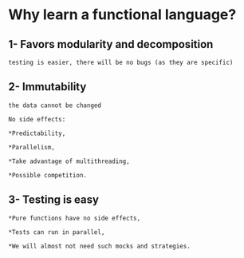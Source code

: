 # Why learn a functional language?

## 1- Favors modularity and decomposition

    testing is easier, there will be no bugs (as they are specific)

## 2- Immutability

    the data cannot be changed

    No side effects:

    *Predictability,

    *Parallelism,

    *Take advantage of multithreading,

    *Possible competition.

## 3- Testing is easy

    *Pure functions have no side effects,

    *Tests can run in parallel,

    *We will almost not need such mocks and strategies.
